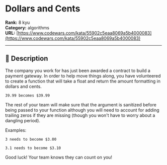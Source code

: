 # Dollars and Cents

**Rank:** 8 kyu  
**Category:** algorithms  
**URL:** [https://www.codewars.com/kata/55902c5eaa8069a5b4000083](https://www.codewars.com/kata/55902c5eaa8069a5b4000083)

---

## 📝 Description

The company you work for has just been awarded a contract to build a payment gateway. In order to help move things along, you have volunteered to create a function that will take a float and return the amount formatting in dollars and cents.

`39.99 becomes $39.99`

The rest of your team will make sure that the argument is sanitized before being passed to your function although you will need to account for adding trailing zeros if they are missing (though you won't have to worry about a dangling period).

Examples:

```
3 needs to become $3.00

3.1 needs to become $3.10
```

Good luck! Your team knows they can count on you!
